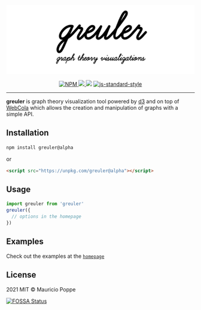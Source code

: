 <p align="center">
  <a href="http://mauriciopoppe.github.io/greuler/">
    <img src="./public/src/banner.svg" alt="greuler logo">
  </a>
</p>

<p align="center">
  <a href="https://npmjs.org/package/greuler">
    <img src="https://img.shields.io/npm/v/greuler.svg?style=flat" alt="NPM">
  </a>
  <a href="https://github.com/mauriciopoppe/greuler/workflows/CI">
    <img src="https://github.com/mauriciopoppe/greuler/workflows/CI/badge.svg" />
  </a>
<a href="https://app.fossa.com/projects/git%2Bgithub.com%2Fmauriciopoppe%2Fgreuler?ref=badge_shield" alt="FOSSA Status"><img src="https://app.fossa.com/api/projects/git%2Bgithub.com%2Fmauriciopoppe%2Fgreuler.svg?type=shield"/></a>
  <a href="https://github.com/feross/standard">
    <img src="https://img.shields.io/badge/code%20style-standard-blue" alt="js-standard-style">
  </a>
</p>

---

<b>greuler</b> is graph theory visualization tool powered by <a href="http://d3js.org/">d3</a>
and on top of <a href="http://marvl.infotech.monash.edu/webcola/">WebCola</a>
which allows the creation and manipulation of graphs with a simple API.

## Installation

```sh
npm install greuler@alpha
```

or

```html
<script src="https://unpkg.com/greuler@alpha"></script>
```

## Usage

```js
import greuler from 'greuler'
greuler({
  // options in the homepage
})
```

## Examples

Check out the examples at the [`homepage`](http://mauriciopoppe.github.io/greuler/)

## License

2021 MIT © Mauricio Poppe

[npm-image]: https://img.shields.io/npm/v/greuler.svg?style=flat
[npm-url]: https://npmjs.org/package/greuler


[![FOSSA Status](https://app.fossa.com/api/projects/git%2Bgithub.com%2Fmauriciopoppe%2Fgreuler.svg?type=large)](https://app.fossa.com/projects/git%2Bgithub.com%2Fmauriciopoppe%2Fgreuler?ref=badge_large)